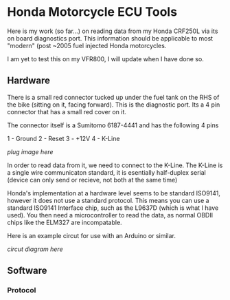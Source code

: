 # Honda Motorcycle ECU Tools

Here is my work (so far...) on reading data from my Honda CRF250L via its on board diagnostics port. This information should be applicable to most "modern" (post ~2005 fuel injected Honda motorcycles.

I am yet to test this on my VFR800, I will update when I have done so.

## Hardware

There is a small red connector tucked up under the fuel tank on the RHS of the bike (sitting on it, facing forward). This is the diagnostic port. Its a 4 pin connector that has a small red cover on it.

The connector itself is a Sumitomo 6187-4441 and has the following 4 pins

1 - Ground
2 - Reset
3 - +12V
4 - K-Line

*plug image here*

In order to read data from it, we need to connect to the K-Line. The K-Line is a single wire communicaton standard, it is esentially half-duplex serial (device can only send or recieve, not both at the same time)

Honda's implementation at a hardware level seems to be standard ISO9141, however it does not use a standard protocol. This means you can use a standard ISO9141 Interface chip, such as the L9637D (which is what I have used). You then need a microcontroller to read the data, as normal OBDII chips like the ELM327 are incompatable.

Here is an example circut for use with an Arduino or similar.

*circut diagram here*

## Software

### Protocol

